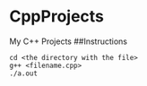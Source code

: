# CppProjects
My C++ Projects
##Instructions
```terminal
cd <the directory with the file>
g++ <filename.cpp>
./a.out
```
